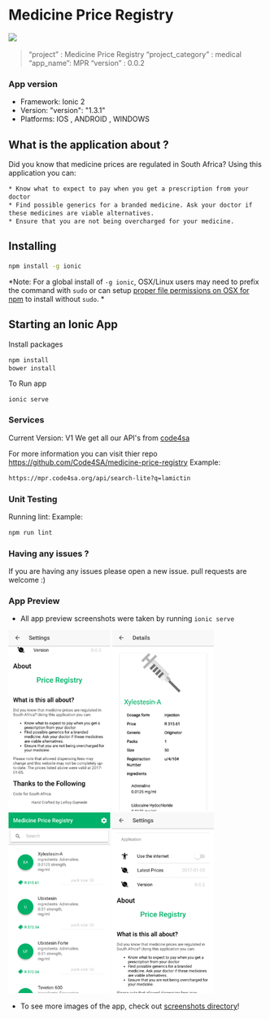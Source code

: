 # Medicine Price Registry
<img src="/resources/header.png" width="150"> 

> “project” :           Medicine Price Registry
> “project_category” :  medical
> “app_name”:           MPR
> “version” :           0.0.2

### App version
* Framework:  Ionic 2
* Version:    "version": "1.3.1"
* Platforms:  IOS , ANDROID , WINDOWS

## What is the application about ? ##
Did you know that medicine prices are regulated in South Africa? Using this application you can:

    * Know what to expect to pay when you get a prescription from your doctor
    * Find possible generics for a branded medicine. Ask your doctor if these medicines are viable alternatives.
    * Ensure that you are not being overcharged for your medicine.

## Installing

```bash
npm install -g ionic
```

*Note: For a global install of `-g ionic`, OSX/Linux users may need to prefix the command with `sudo` or can setup [proper file permissions on OSX for npm](http://www.johnpapa.net/how-to-use-npm-global-without-sudo-on-osx/) to install without `sudo`. *


## Starting an Ionic App

Install packages

    npm install
    bower install

To Run app

```bash
ionic serve
``` 

### Services

Current Version: V1
We get all our API's from [code4sa](https://mpr.code4sa.org/)

For more information you can visit thier repo
https://github.com/Code4SA/medicine-price-registry
Example:
```bash
https://mpr.code4sa.org/api/search-lite?q=lamictin
```


### Unit Testing

Running lint:
Example:
```bash
npm run lint
```

### Having any issues ?

If you are having any issues please open a new issue. pull requests are welcome :) 

### App Preview

- All app preview screenshots were taken by running `ionic serve`

<img src="/resources/screenshots/android(about).png" width="200">
<img src="/resources/screenshots/android(details).png" width="200">
<img src="/resources/screenshots/android(home).png" width="200">
<img src="/resources/screenshots/android(settings).png" width="200">

- To see more images of the app, check out [screenshots directory](https://github.com/leroygumede/medicine-price-registry-mobile/tree/master/resources/screenshots)!
